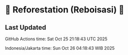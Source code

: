 
# 🌳 Reforestation (Reboisasi) 🌲

## Last Updated

GitHub Actions time: Sat Oct 25 21:18:43 UTC 2025

Indonesia/Jakarta time: Sun Oct 26 04:18:43 WIB 2025
